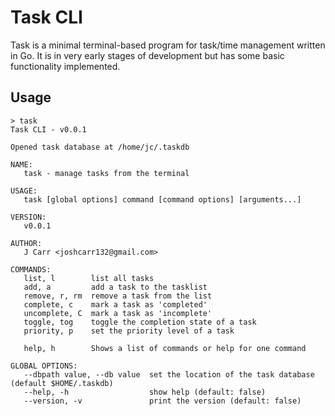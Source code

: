 # Task CLI

Task is a minimal terminal-based program for task/time management written in
Go. It is in very early stages of development but has some basic functionality
implemented.

## Usage
```
> task
Task CLI - v0.0.1

Opened task database at /home/jc/.taskdb

NAME:
   task - manage tasks from the terminal

USAGE:
   task [global options] command [command options] [arguments...]

VERSION:
   v0.0.1

AUTHOR:
   J Carr <joshcarr132@gmail.com>

COMMANDS:
   list, l        list all tasks
   add, a         add a task to the tasklist
   remove, r, rm  remove a task from the list
   complete, c    mark a task as 'completed'
   uncomplete, C  mark a task as 'incomplete'
   toggle, tog    toggle the completion state of a task
   priority, p    set the priority level of a task

   help, h        Shows a list of commands or help for one command

GLOBAL OPTIONS:
   --dbpath value, --db value  set the location of the task database (default $HOME/.taskdb)
   --help, -h                  show help (default: false)
   --version, -v               print the version (default: false)
```
